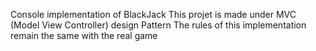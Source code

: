 Console implementation of BlackJack 
This projet is made under MVC (Model View Controller) design Pattern 
The rules of this implementation remain the same with the real game 

